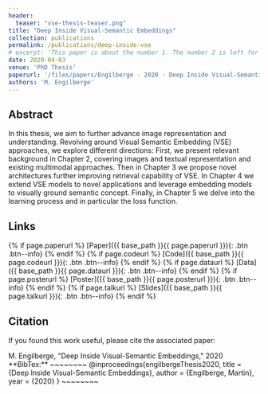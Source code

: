 ```yaml
---
header:
  teaser: "vse-thesis-teaser.png"
title: "Deep Inside Visual-Semantic Embeddings"
collection: publications
permalink: /publications/deep-inside-vse
# excerpt: 'This paper is about the number 1. The number 2 is left for future work.'
date: 2020-04-03
venue: 'PhD Thesis'
paperurl: '/files/papers/Engilberge - 2020 - Deep Inside Visual-Semantic Embeddings.pdf'
authors: 'M. Engilberge'
---
```

## Abstract

In this thesis, we aim to further advance image representation and understanding.
Revolving around Visual Semantic Embedding (VSE) approaches, we explore different
directions: First, we present relevant background in Chapter 2, covering images and
textual representation and existing multimodal approaches. Then in Chapter 3 we
propose novel architectures further improving retrieval capability of VSE. In Chapter 4
we extend VSE models to novel applications and leverage embedding models to visually
ground semantic concept. Finally, in Chapter 5 we delve into the learning process and
in particular the loss function.

## Links

{% if page.paperurl %} [Paper]({{ base_path }}{{ page.paperurl }}){: .btn .btn--info} {% endif %} {% if page.codeurl %} [Code]({{ base_path }}{{ page.codeurl }}){: .btn .btn--info} {% endif %} {% if page.dataurl %} [Data]({{ base_path }}{{ page.dataurl }}){: .btn .btn--info} {% endif %} {% if page.posterurl %} [Poster]({{ base_path }}{{ page.posterurl }}){: .btn .btn--info} {% endif %} {% if page.talkurl %} [Slides]({{ base_path }}{{ page.talkurl }}){: .btn .btn--info} {% endif %}

## Citation

If you found this work useful, please cite the associated paper:

<div class="notice--info">
M. Engilberge, "Deep Inside Visual-Semantic Embeddings," 2020
</div>

<div class="notice--info" markdown="1">
**BibTex:**
~~~~~~~~
@inproceedings{engilbergeThesis2020,
  title = {Deep Inside Visual-Semantic Embeddings},
  author = {Engilberge, Martin},
  year = {2020}
}
~~~~~~~~
</div>
